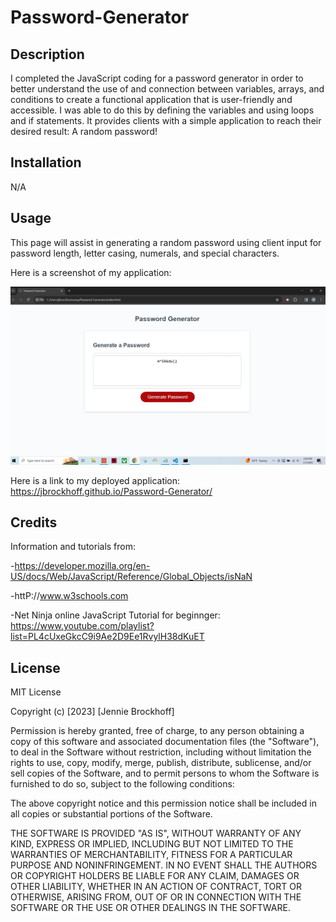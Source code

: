 # Password-Generator

## Description

I completed the JavaScript coding for a password generator in order to better understand the use of and connection between variables, arrays, and conditions to create a functional application that is user-friendly and accessible. I was able to do this by defining the variables and using loops and if statements. It provides clients with a simple application to reach their desired result: A random password!

## Installation

N/A

## Usage

This page will assist in generating a random password using client input for password length, letter casing, numerals, and special characters.

Here is a screenshot of my application:

![password generator screenshot](assets/PassGenSS.jpg)

Here is a link to my deployed application:
https://jbrockhoff.github.io/Password-Generator/



## Credits
 Information and tutorials from:

-https://developer.mozilla.org/en-US/docs/Web/JavaScript/Reference/Global_Objects/isNaN

-httP://www.w3schools.com

-Net Ninja online JavaScript Tutorial for beginnger: https://www.youtube.com/playlist?list=PL4cUxeGkcC9i9Ae2D9Ee1RvylH38dKuET

## License

MIT License

Copyright (c) [2023] [Jennie Brockhoff]

Permission is hereby granted, free of charge, to any person obtaining a copy
of this software and associated documentation files (the "Software"), to deal
in the Software without restriction, including without limitation the rights
to use, copy, modify, merge, publish, distribute, sublicense, and/or sell
copies of the Software, and to permit persons to whom the Software is
furnished to do so, subject to the following conditions:

The above copyright notice and this permission notice shall be included in all
copies or substantial portions of the Software.

THE SOFTWARE IS PROVIDED "AS IS", WITHOUT WARRANTY OF ANY KIND, EXPRESS OR
IMPLIED, INCLUDING BUT NOT LIMITED TO THE WARRANTIES OF MERCHANTABILITY,
FITNESS FOR A PARTICULAR PURPOSE AND NONINFRINGEMENT. IN NO EVENT SHALL THE
AUTHORS OR COPYRIGHT HOLDERS BE LIABLE FOR ANY CLAIM, DAMAGES OR OTHER
LIABILITY, WHETHER IN AN ACTION OF CONTRACT, TORT OR OTHERWISE, ARISING FROM,
OUT OF OR IN CONNECTION WITH THE SOFTWARE OR THE USE OR OTHER DEALINGS IN THE
SOFTWARE.